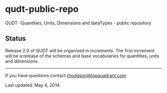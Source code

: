 qudt-public-repo
================

QUDT -Quantities, Units, Dimensions and dataTypes - public repository

Status
------

Release 2.0 of QUDT will be organized in increments. The first increment will be a release of the schemas and base vocabularies for quantities, units and dimensions.

----

If you have questions contact rhodgson@topquadrant.com

Last updated: May 4, 2014
